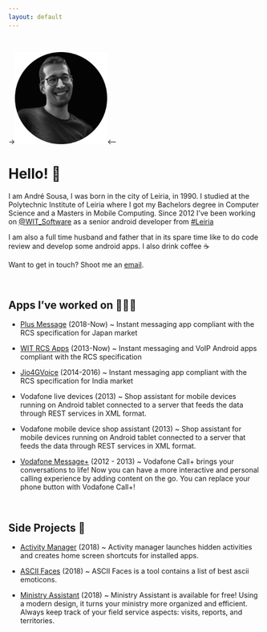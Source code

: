 ```yaml
---
layout: default
---
```


<br/>

-><img width="184" height="184" src="/images/me.png"><--

# Hello! 👋

I am André Sousa, I was born in the city of Leiria, in 1990. I studied at the Polytechnic Institute of Leiria where I got my Bachelors degree in Computer Science and a Masters in Mobile Computing. Since 2012 I’ve been working on [<span class="blue">@WIT_Software</span>](https://www.google.com/url?q=https%3A%2F%2Ftwitter.com%2FWIT_Software&sa=D&sntz=1&usg=AFQjCNGvrLh_7lGUHtOvTw5r1g4arrodRw) as a senior android developer from [<span class="blue">#Leiria</span>](https://www.google.com/maps/place/Leiria/)

I am also a full time husband and father that in its spare time like to do code review and develop some android apps.
I also drink coffee ☕️

Want to get in touch? Shoot me an [<span class="blue">email</span>](mailto:andrefrsousa@icloud.com).

<br/>

## Apps I’ve worked on 👨🏻‍💻

- [<span class="blue">Plus Message</span>](https://play.google.com/store/apps/details?id=jp.softbank.mb.plusmessage) (2018-Now) ~ Instant messaging app compliant with the RCS specification for Japan market

- [<span class="blue">WIT RCS Apps</span>](https://www.wit-software.com/products/rcs-suite/) (2013-Now) ~ Instant messaging and VoIP Android apps compliant with the RCS specification

- [<span class="blue">Jio4GVoice</span>](https://play.google.com/store/apps/details?id=com.jio.join) (2014-2016) ~ Instant messaging app compliant with the RCS specification for India market

- Vodafone live devices (2013) ~ Shop assistant for mobile devices running on Android tablet connected to a server that feeds the data through REST services in XML format.

- Vodafone mobile device shop assistant (2013) ~ Shop assistant for mobile devices running on Android tablet connected to a server that feeds the data through REST services in XML format.

- [<span class="blue">Vodafone Message+</span>](https://play.google.com/store/apps/details?id=com.vodafone.messaging) (2012 - 2013) ~ Vodafone Call+ brings your conversations to life! Now you can have a more interactive and personal calling experience by adding content on the go. You can replace your phone button with Vodafone Call+!

<br/>

## Side Projects 💪

- [<span class="blue">Activity Manager</span>](https://play.google.com/store/apps/details?id=com.andrefrsousa.tools.activitymanager) (2018) ~ Activity manager launches hidden activities and creates home screen shortcuts for installed apps.

- [<span class="blue">ASCII Faces</span>](https://play.google.com/store/apps/details?id=com.andrefrsousa.tools.ascii) (2018) ~ ASCII Faces is a tool contains a list of best ascii emoticons.

- [<span class="blue">Ministry Assistant</span>](https://play.google.com/store/apps/details?id=com.andrefrsousa.tools.ministrypad) (2018) ~ Ministry Assistant is available for free! Using a modern design, it turns your ministry more organized and efficient. Always keep track of your field service aspects: visits, reports, and territories.





<p class="has-text-centered">
<!-- GITHUB -->
<a class="button is-large is-white" href="https://github.com/cesarferreira" title="github">
    <span class="icon">
        <i class="fa fa-github"></i>
    </span>
</a>
<!-- MEDIUM -->
<a class="button is-large is-white" href="https://medium.com/@cesarmcferreira/" title="medium">
    <span class="icon">
        <i class="fa fa-medium"></i>
    </span>
</a>
<!-- TWITTER -->
<a class="button is-large is-white" href="https://twitter.com/cesarmcferreira" title="twitter">
    <span class="icon">
        <i class="fa fa-twitter"></i>
    </span>
</a>
<!-- EMAIL -->
<a class="button is-large is-white" href="mailto:cesar.manuel.ferreira@gmail.com" title="email">
    <span class="icon">
        <i class="fa fa-envelope"></i>
    </span>
</a>
<!-- RUBYGEMS -->
<a class="button is-large is-white" href="https://rubygems.org/profiles/cesarferreira" title="rubygems">
    <span class="icon">
        <i class="fa fa-diamond"></i>
    </span>
</a>
<!-- LINKEDIN -->
<a class="button is-large is-white" href="http://linkedin.com/in/cesarferreira" title="linkedin">
    <span class="icon">
        <i class="fa fa-linkedin"></i>
    </span>
</a>
<!-- NPM -->
<!-- <a class="button is-large is-white" href="https://www.npmjs.com/~cesarferreira" title="npm">
    <span class="icon">
        <i class="fa fa-certificate"></i>
    </span>
</a> -->
</p>
                        